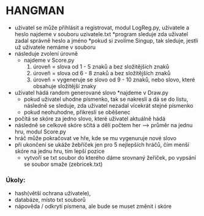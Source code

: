 # HANGMAN
- uživatel se může přihlásit a registrovat, modul LogReg.py, uživatele a heslo najdeme v souboru uzivatele.txt
    *program sleduje zda uživatel zadal správně heslo a jméno
    *pokud si zvolíme Singup, tak sleduje, jestli už uživatele nemáme v souboru
- následuje zvolení úrovně
    * najdeme v Score.py 
        1. úroveň = slova od 1 - 5 znaků a bez složitějších znaků
        2. úroveň = slova od 6 - 8 znaků a bez složitějších znaků
        3. úroveň = vygeneruje se slovo od 9 - 10 znaků, nebo slovo, které obsahuje složitější znaky 
- uživatel hádá random generované slovo
    *najdeme v Draw.py
    * pokud uživatel uhodne písmenko, tak se nakreslí a dá se do listu, následně se sleduje, zda uživatel nezadal vícekrát stejné písmenko
    * pokud neohuhodne, přikreslí se oběšenec
- počítá se skóre za jedno slovo, které uživatel aktuálně hádá
- následně se celkové skóre sčítá a dělí počtem her --> průměr na jednu hru, modul Score.py
- hráč může pokračovat ve hře, kde se mu vygenuruje nové slovo
- při ukončení se ukáže žebříček jen pro 5 nejlepších hráčů, čím menší skóre na jednu hru, tím lepší pozice
    * vytvoří se txt soubor do kterého dáme srovnaný žeříček, po vypsání se soubor smaže (zebricek.txt)
### Úkoly:
- hash(větší ochrana uživatele), 
- databáze, místo txt souborů
- nápověda / odkrytí písmena, ale bude se muset změnit i skóre 

